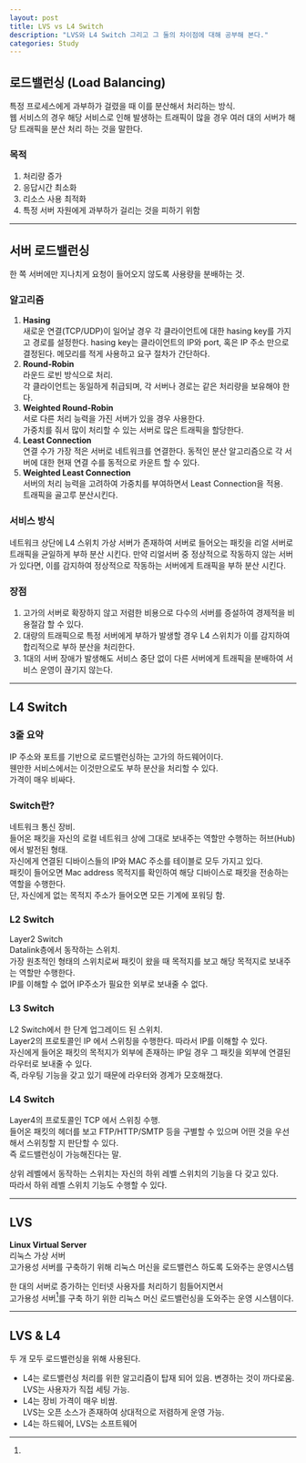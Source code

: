 ```yaml
---
layout: post
title: LVS vs L4 Switch
description: "LVS와 L4 Switch 그리고 그 둘의 차이점에 대해 공부해 본다."
categories: Study
---
```


## 로드밸런싱 (Load Balancing)
특정 프로세스에게 과부하가 걸렸을 때 이를 분산해서 처리하는 방식.   
웹 서비스의 경우 해당 서비스로 인해 발생하는 트래픽이 많을 경우
여러 대의 서버가 해당 트래픽을 분산 처리 하는 것을 말한다.

### 목적
1. 처리량 증가
2. 응답시간 최소화
3. 리소스 사용 최적화
4. 특정 서버 자원에게 과부하가 걸리는 것을 피하기 위함

***

## 서버 로드밸런싱
한 쪽 서버에만 지나치게 요청이 들어오지 않도록 사용량을 분배하는 것.

### 알고리즘
1. __Hasing__   
새로운 연결(TCP/UDP)이 일어날 경우 각 클라이언트에 대한 hasing key를 가지고 경로를 설정한다.
hasing key는 클라이언트의 IP와 port, 혹은 IP 주소 만으로 결정된다.
메모리를 적게 사용하고 요구 절차가 간단하다.   
2. __Round-Robin__   
라운드 로빈 방식으로 처리.   
각 클라이언트는 동일하게 취급되며, 각 서버나 경로는 같은 처리량을 보유해야 한다.   
3. __Weighted Round-Robin__   
서로 다른 처리 능력을 가진 서버가 있을 경우 사용한다.   
가중치를 줘서 많이 처리할 수 있는 서버로 많은 트래픽을 할당한다.   
4. __Least Connection__   
연결 수가 가장 적은 서버로 네트워크를 연결한다.
동적인 분산 알고리즘으로 각 서버에 대한 현재 연결 수를 동적으로 카운트 할 수 있다.   
5. __Weighted Least Connection__   
서버의 처리 능력을 고려하여 가중치를 부여하면서 Least Connection을 적용.   
트래픽을 골고루 분산시킨다.   

### 서비스 방식
네트워크 상단에 L4 스위치 가상 서버가 존재하여
서버로 들어오는 패킷을 리얼 서버로 트래픽을 균일하게 부하 분산 시킨다.
만약 리얼서버 중 정상적으로 작동하지 않는 서버가 있다면,
이를 감지하여 정상적으로 작동하는 서버에게 트래픽을 부하 분산 시킨다.

### 장점
1. 고가의 서버로 확장하지 않고 저렴한 비용으로 다수의 서버를 증설하여 경제적을 비용절감 할 수 있다.
2. 대량의 트래픽으로 특정 서버에게 부하가 발생할 경우 L4 스위치가 이를 감지하여 합리적으로 부하 분산을 처리한다.
3. 1대의 서버 장애가 발생해도 서비스 중단 없이 다른 서버에게 트래픽을 분배하여 서비스 운영이 끊기지 않는다.

***

## L4 Switch
### 3줄 요약
IP 주소와 포트를 기반으로 로드밸런싱하는 고가의 하드웨어이다.   
웬만한 서비스에서는 이것만으로도 부하 분산을 처리할 수 있다.   
가격이 매우 비싸다.

### Switch란?
네트워크 통신 장비.   
들어온 패킷을 자신의 로컬 네트워크 상에 그대로 보내주는 역할만 수행하는 허브(Hub)에서 발전된 형태.   
자신에게 연결된 디바이스들의 IP와 MAC 주소를 테이블로 모두 가지고 있다.   
패킷이 들어오면  Mac address 목적지를 확인하여 해당 디바이스로 패킷을 전송하는 역할을 수행한다.   
단, 자신에게 없는 목적지 주소가 들어오면 모든 기계에 포워딩 함.


### L2 Switch
Layer2 Switch   
Datalink층에서 동작하는 스위치.   
가장 원초적인 형태의 스위치로써 패킷이 왔을 때 목적지를 보고 해당 목적지로 보내주는 역할만 수행한다.   
IP를 이해할 수 없어 IP주소가 필요한 외부로 보내줄 수 없다.


### L3 Switch
L2 Switch에서 한 단계 업그레이드 된 스위치.   
Layer2의 프로토콜인 IP 에서 스위칭을 수행한다. 따라서 IP를 이해할 수 있다.   
자신에게 들어온 패킷의 목적지가 외부에 존재하는 IP일 경우 그 패킷을 외부에 연결된 라우터로 보내줄 수 있다.   
즉, 라우팅 기능을 갖고 있기 때문에 라우터와 경계가 모호해졌다.


### L4 Switch
Layer4의 프로토콜인 TCP 에서 스위칭 수행.   
들어온 패킷의 헤더를 보고 FTP/HTTP/SMTP 등을 구별할 수 있으며 어떤 것을 우선해서 스위칭할 지 판단할 수 있다.   
즉 로드밸런싱이 가능해진다는 말.

상위 레벨에서 동작하는 스위치는 자신의 하위 레벨 스위치의 기능을 다 갖고 있다.   
따라서 하위 레벨 스위치 기능도 수행할 수 있다.


***


## LVS
__Linux Virtual Server__   
리눅스 가상 서버   
고가용성 서버를 구축하기 위해 리눅스 머신을 로드밸런스 하도록 도와주는 운영시스템

한 대의 서버로 증가하는 인터넷 사용자를 처리하기 힘들어지면서   
고가용성 서버[^1]를 구축 하기 위한 리눅스 머신 로드밸런싱을 도와주는 운영 시스템이다.

[^1]:


***

## LVS & L4
두 개 모두 로드밸런싱을 위해 사용된다.

* L4는 로드밸런싱 처리를 위한 알고리즘이 탑재 되어 있음. 변경하는 것이 까다로움.   
LVS는 사용자가 직접 세팅 가능.
* L4는 장비 가격이 매우 비쌈.   
LVS는 오픈 소스가 존재하여 상대적으로 저렴하게 운영 가능.
* L4는 하드웨어, LVS는 소프트웨어

